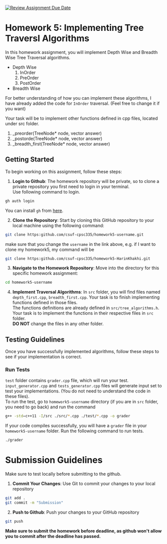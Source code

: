 [![Review Assignment Due Date](https://classroom.github.com/assets/deadline-readme-button-24ddc0f5d75046c5622901739e7c5dd533143b0c8e959d652212380cedb1ea36.svg)](https://classroom.github.com/a/LgzAViJR)
# Homework 5: Implementing Tree Traversl Algorithms
In this homework assignment, you will implement Depth Wise and Breadth Wise Tree Traversal algorithms.
- Depth Wise
    1. InOrder
    2. PreOrder
    3. PostOrder
- Breadth Wise

For better understanding of how you can implement these algorithms, I have already added the code for `InOrder` traversal. (Feel free to change it if you want)

Your task will be to implement other functions defined in cpp files, located under src folder.
1. _preorder(TreeNode* node, vector<int> answer)
2. _postorde(TreeNode* node, vector<int> answer)
3. _breadth_first(TreeNode* node, vector<int> answer)


## Getting Started

To begin working on this assignment, follow these steps:

1. **Login to Github**: The homework repository will be private, so to clone a private repository you first need to login in your terminal. \
Use following command to login.
```bash
gh auth login
``` 
You can install `gh` from [here](https://cli.github.com/).

2. **Clone the Repository**: Start by cloning this GitHub repository to your local machine using the following command:
```bash
git clone https:github.com/csuf-cpsc335/homework5-username.git
```
make sure that you change the `username` in the link above, 
e.g. if I want to clone my homework5, my command will be
```bash
git clone https:github.com/csuf-cpsc335/homework5-HarinKhakhi.git
```

3. **Navigate to the Homework Repository**: Move into the directory for this specific homework assignment:
```bash
cd homework5-username
```

4. **Implement Traversal Algorithms**: In `src` folder, you will find files named `depth_first.cpp`, `breadth_first.cpp`. Your task is to finish implementing functions defined in those files.  <br>
The functions definitions are already defined in `src/tree_algorithms.h`. Your task is to implement the functions in their respective files in `src` folder. <br>
**DO NOT** change the files in any other folder.

## Testing Guidelines
Once you have successfully implemented algorithms, follow these steps to see if your implementation is correct.

### Run Tests
`test` folder contains `grader.cpp` file, which will run your test. `input_generator.cpp` and `tests_generator.cpp` files will generate input set to test your implementations. (You do not need to understand the code in these files). <br>
To run the test, go to `homework5-username` directory (if you are in `src` folder, you need to go back) and run the command
```bash
g++ -std=c++11 -I/src ./src/*.cpp ./test/*.cpp -o grader
```
If your code compiles successfully, you will have a `grader` file in your `homework5-username` folder.
Run the following command to run tests.
```bash
./grader
```

# Submission Guidelines
Make sure to test locally before submitting to the github.

1. **Commit Your Changes**: Use Git to commit your changes to your local repository
```bash
git add .
git commit -m "Submission"
```

2. **Push to Github**: Push your changes to your GitHub repository
```bash
git push
```

**Make sure to submit the homework before deadline, as github won't allow you to commit after the deadline has passed.**
